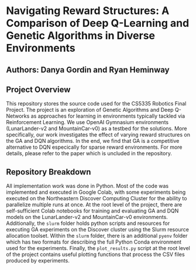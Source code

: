 # Navigating Reward Structures: A Comparison of Deep Q-Learning and Genetic Algorithms in Diverse Environments

## Authors: Danya Gordin and Ryan Heminway 

## Project Overview

This repository stores the source code used for the CS5335 Robotics Final Project. The project is an exploration of Genetic Algorithms and Deep Q-Networks as approaches for learning in environments typically tackled via Reinforcement Learning. We use OpenAI Gymnasium environments (LunarLander-v2 and MountainCar-v0) as a testbed for the solutions. More specifically, our work investigates the effect of varying reward structures on the GA and DQN algorithms. In the end, we find that GA is a competitive alternative to DQN especically for sparse reward environments. For more details, please refer to the paper which is uncluded in the repository.

## Repository Breakdown

All implementation work was done in Python. Most of the code was implemented and executed in Google Colab, with some experiments being executed on the Northeastern Discover Computing Cluster for the ability to parallelize multiple runs at once. At the root level of the project, there are self-sufficient Colab notebooks for training and evaluating GA and DQN models on the LunarLander-v2 and MountainCar-v0 environments. Additionally, the `slurm` folder holds python scripts and resources for executing GA experiments on the Discover cluster using the Slurm resource allocation toolset. Within the `slurm` folder, there is an additional `pyenv` folder which has two formats for describing the full Python Conda environment used for the experiments. Finally, the `plot_results.py` script at the root level of the project contains useful plotting functions that process the CSV files produced by experiments.
